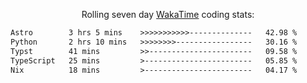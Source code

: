 <p align="center">Rolling seven day <a href="https://wakatime.com/@syrkis"/>WakaTime</a> coding stats:</p>
<!--START_SECTION:waka-->

```txt
Astro        3 hrs 5 mins    >>>>>>>>>>>--------------   42.98 %
Python       2 hrs 10 mins   >>>>>>>>-----------------   30.16 %
Typst        41 mins         >>-----------------------   09.58 %
TypeScript   25 mins         >------------------------   05.85 %
Nix          18 mins         >------------------------   04.17 %
```

<!--END_SECTION:waka-->

